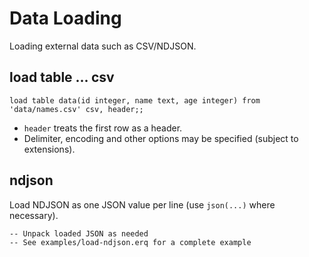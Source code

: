 # Data Loading

Loading external data such as CSV/NDJSON.

## load table ... csv

```erq
load table data(id integer, name text, age integer) from 'data/names.csv' csv, header;;
```

- `header` treats the first row as a header.
- Delimiter, encoding and other options may be specified (subject to extensions).

## ndjson

Load NDJSON as one JSON value per line (use `json(...)` where necessary).

```erq
-- Unpack loaded JSON as needed
-- See examples/load-ndjson.erq for a complete example
```
